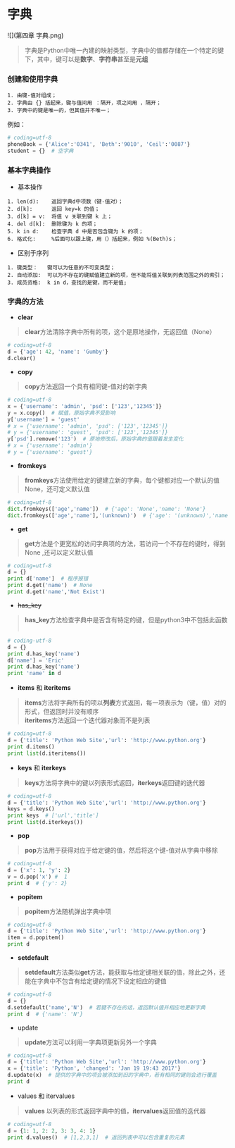 # 字典  
![](第四章 字典.png)
> 字典是Python中唯一內建的映射类型，字典中的值都存储在一个特定的键下，其中，键可以是**数字**、**字符串**甚至是**元组**  

### 创建和使用字典  
```text
1. 由键-值对组成；
2. 字典由 {} 括起来，键与值间用 ：隔开，项之间用 ，隔开；
3. 字典中的键是唯一的，但其值并不唯一；
```  
例如：  
```python
# coding=utf-8
phoneBook = {'Alice':'0341', 'Beth':'9010', 'Ceil':'0087'}
student = {}  # 空字典 
```  
### 基本字典操作  
* 基本操作  
```text
1. len(d):    返回字典d中项数（键-值对）；
2. d[k]:      返回 key=k 的值；
3. d[k] = v:  将值 v 关联到键 k 上；
4. del d[k]:  删除键为 k 的项；
5. k in d:    检查字典 d 中是否包含键为 k 的项；
6. 格式化:     %后面可以跟上键，用（）括起来，例如 %(Beth)s；
```  
* 区别于序列  
```text
1. 键类型：   键可以为任意的不可变类型；
2. 自动添加:  可以为不存在的键赋值建立新的项，但不能将值关联到列表范围之外的索引；
3. 成员资格:  k in d，查找的是键，而不是值;
```  
### 字典的方法  
* **clear**  
> **clear**方法清除字典中所有的项，这个是原地操作，无返回值（None）  
```python
# coding=utf-8
d = {'age': 42, 'name': 'Gumby'}
d.clear()
```
* **copy**  
> **copy**方法返回一个具有相同键-值对的新字典  
```python
# coding=utf-8
x = {'username': 'admin', 'psd': ['123','12345']}
y = x.copy()  # 赋值，原始字典不受影响
y['username'] = 'guest'
# x = {'username': 'admin', 'psd': ['123','12345']}
# y = {'username': 'guest', 'psd': ['123','12345']}
y['psd'].remove('123')  # 原地修改后，原始字典的值跟着发生变化
# x = {'username': 'admin'}
# y = {'username': 'guest'}
```
* **fromkeys**  
> **fromkeys**方法使用给定的键建立新的字典，每个键都对应一个默认的值None，还可定义默认值
```python
# coding=utf-8
dict.fromkeys(['age','name'])  # {'age': 'None','name': 'None'}
dict.fromkeys(['age','name'],'(unknown)')  # {'age': '(unknown)','name': '(unknown)'}
```  
* **get**  
> **get**方法是个更宽松的访问字典项的方法，若访问一个不存在的键时，得到None ,还可以定义默认值 
```python
# coding=utf-8
d = {}
print d['name']  # 程序报错
print d.get('name')  # None
print d.get('name','Not Exist')
```
* ~~has_key~~  
> **has_key**方法检查字典中是否含有特定的键，但是python3中不包括此函数  
```python
# coding-utf-8
d = {}
print d.has_key('name')
d['name'] = 'Eric'
print d.has_key('name')
print 'name' in d
```
* **items** 和 **iteritems**  
> **items**方法将字典所有的项以**列表**方式返回，每一项表示为（键，值）对的形式，但返回时并没有顺序  
> **iteritems**方法返回一个迭代器对象而不是列表
```python
# coding=utf-8
d = {'title': 'Python Web Site','url': 'http://www.python.org'}
print d.items()
print list(d.iteritems())
```
* **keys** 和 **iterkeys**  
> **keys**方法将字典中的键以列表形式返回，**iterkeys**返回键的迭代器  
```python
# coding=utf-8
d = {'title': 'Python Web Site','url': 'http://www.python.org'}
keys = d.keys()
print keys  # ['url','title']
print list(d.iterkeys())
```
* **pop**  
> **pop**方法用于获得对应于给定键的值，然后将这个键-值对从字典中移除  
```python
# coding=utf-8
d = {'x': 1, 'y': 2}
v = d.pop('x') #  1
print d  # {'y': 2}
```
* **popitem**  
> **popitem**方法随机弹出字典中项  
```python
# coding=utf-8
d = {'title': 'Python Web Site','url': 'http://www.python.org'}
item = d.popitem()
print d
```
* **setdefault**  
> **setdefault**方法类似**get**方法，能获取与给定键相关联的值，除此之外，还能在字典中不包含有给定键的情况下设定相应的键值  
```python
# coding=utf-8
d = {}
d.setdefault('name','N')  # 若键不存在的话，返回默认值并相应地更新字典
print d  # {'name': 'N'}
```
* update  
> **update**方法可以利用一字典项更新另外一个字典  
```python
# coding=utf-8
d = {'title': 'Python Web Site','url': 'http://www.python.org'}
x = {'title': 'Python', 'changed': 'Jan 19 19:43 2017'}
d.update(x)  # 提供的字典中的项会被添加到旧的字典中，若有相同的键则会进行覆盖
print d 
```  
* values 和 itervalues  
> **values** 以列表的形式返回字典中的值，**itervalues**返回值的迭代器  
```python
# coding=utf-8
d = {1: 1, 2: 2, 3: 3, 4: 1}
print d.values()  # [1,2,3,1]  # 返回列表中可以包含重复的元素
```

